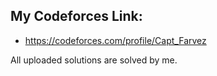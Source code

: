 ## My Codeforces Link:

* https://codeforces.com/profile/Capt_Farvez


All uploaded solutions are solved by me.
